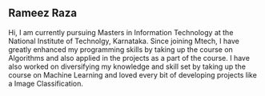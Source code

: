 ## Rameez Raza
Hi, I am currently pursuing Masters in Information Technology at the National Institute of Technolgy, Karnataka. Since joining Mtech, I have greatly enhanced my programming skills by taking up the course on Algorithms and also applied in the projects as a part of the course. I have also worked on diversifying my knowledge and skill set by taking up the course on Machine Learning and loved every bit of developing projects like a Image Classification.

